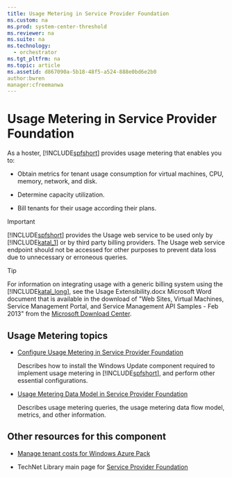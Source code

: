 ```yaml
---
title: Usage Metering in Service Provider Foundation
ms.custom: na
ms.prod: system-center-threshold
ms.reviewer: na
ms.suite: na
ms.technology: 
  - orchestrator
ms.tgt_pltfrm: na
ms.topic: article
ms.assetid: d867090a-5b18-48f5-a524-888e0bd6e2b0
author:bwren
manager:cfreemanwa
---
```

# Usage Metering in Service Provider Foundation
As a hoster, [!INCLUDE[spfshort](../../spf/Deploy/includes/spfshort_md.md)] provides usage metering that enables you to:  
  
-   Obtain metrics for tenant usage consumption for virtual machines, CPU, memory, network, and disk.  
  
-   Determine capacity utilization.  
  
-   Bill tenants for their usage according their plans.  
  
> [!IMPORTANT]  
> [!INCLUDE[spfshort](../../spf/Deploy/includes/spfshort_md.md)] provides the Usage web service to be used only by [!INCLUDE[katal_1](../../orch/getstarted/includes/katal_1_md.md)] or by third party billing providers. The Usage web service endpoint should not be accessed for other purposes to prevent data loss due to unnecessary or erroneous queries.  
  
> [!TIP]  
> For information on integrating usage with a generic billing system using the [!INCLUDE[katal_long](../../spf/Deploy/includes/katal_long_md.md)], see the Usage Extensibility.docx Microsoft Word document that is available in the download of "Web Sites, Virtual Machines, Service Management Portal, and Service Management API Samples \- Feb 2013" from the [Microsoft Download Center](http://go.microsoft.com/?linkid=9830030).  
  
## Usage Metering topics  
  
-   [Configure Usage Metering in Service Provider Foundation](../../spf/Deploy/Configure-Usage-Metering-in-Service-Provider-Foundation.md)  
  
    Describes how to install the Windows Update component required to implement usage metering in [!INCLUDE[spfshort](../../spf/Deploy/includes/spfshort_md.md)], and perform other essential configurations.  
  
-   [Usage Metering Data Model in Service Provider Foundation](../../spf/Deploy/Usage-Metering-Data-Model-in-Service-Provider-Foundation.md)  
  
    Describes usage metering queries, the usage metering data flow model, metrics, and other information.  
  
## Other resources for this component  
  
-   [Manage tenant costs for Windows Azure Pack](assetId:///e86f620b-d574-411b-9926-55ea7a13d324)  
  
-   TechNet Library main page for [Service Provider Foundation](../../spf/Deploy/Service-Provider-Foundation.md)  
  
